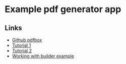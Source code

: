 # Example pdf generator app 
## Links 
* [Github pdfbox](https://github.com/apache/pdfbox)
* [Tutorial 1](https://www.tutorialspoint.com/pdfbox/pdfbox_quick_guide.htm)
* [Tutorial 2](http://zetcode.com/java/pdfbox/)
* [Working with builder example](https://github.com/adamclmns/pdfbox-service/blob/master/src/main/java/com/adamclmns/pdfboxservice/PDFBuilder.java)
